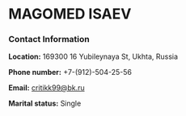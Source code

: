 # MAGOMED ISAEV
### Contact Information

**Location:** 169300 16 Yubileynaya St, Ukhta, Russia

**Phone number:** +7-(912)-504-25-56

**Email:** critikk99@bk.ru

**Marital status:** Single
